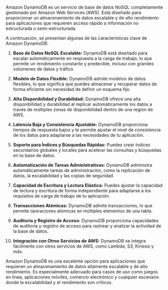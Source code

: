 Amazon DynamoDB es un servicio de base de datos NoSQL completamente gestionado por Amazon Web Services (AWS). Está diseñado para proporcionar un almacenamiento de datos escalable y de alto rendimiento para aplicaciones que requieren acceso rápido a información no estructurada o semi-estructurada.

A continuación, se presentan algunas de las características clave de Amazon DynamoDB:

1. **Base de Datos NoSQL Escalable:** DynamoDB está diseñado para escalar automáticamente en respuesta a la carga de trabajo, lo que permite un rendimiento constante y predecible, incluso con grandes volúmenes de datos y tráfico.

2. **Modelo de Datos Flexible:** DynamoDB admite modelos de datos flexibles, lo que significa que puedes almacenar y recuperar datos de forma eficiente sin necesidad de definir un esquema fijo.

3. **Alta Disponibilidad y Durabilidad:** DynamoDB ofrece una alta disponibilidad y durabilidad al replicar automáticamente los datos a través de múltiples zonas de disponibilidad dentro de una región de AWS.

4. **Latencia Baja y Consistencia Ajustable:** DynamoDB proporciona tiempos de respuesta bajos y te permite ajustar el nivel de consistencia de los datos para adaptarse a las necesidades de tu aplicación.

5. **Soporte para Índices y Búsquedas Rápidas:** Puedes crear índices secundarios globales y locales para acelerar las consultas y búsquedas en tu base de datos.

6. **Automatización de Tareas Administrativas:** DynamoDB administra automáticamente tareas de administración, como la replicación de datos, la escalabilidad y las copias de seguridad.

7. **Capacidad de Escritura y Lectura Elástica:** Puedes ajustar la capacidad de lectura y escritura de forma independiente para adaptarse a los requisitos de carga de trabajo de tu aplicación.

8. **Transacciones Atómicas:** DynamoDB admite transacciones, lo que permite operaciones atómicas en múltiples elementos de una tabla.

9. **Auditoría y Registro de Acceso:** DynamoDB proporciona capacidades de auditoría y registro de acceso para rastrear y analizar la actividad de la base de datos.

10. **Integración con Otros Servicios de AWS:** DynamoDB se integra fácilmente con otros servicios de AWS, como Lambda, S3, Kinesis y más.

Amazon DynamoDB es una excelente opción para aplicaciones que requieren un almacenamiento de datos altamente escalable y de alto rendimiento. Es especialmente adecuado para casos de uso como juegos en línea, aplicaciones móviles, comercio electrónico y cualquier escenario donde la escalabilidad y el rendimiento son críticos.